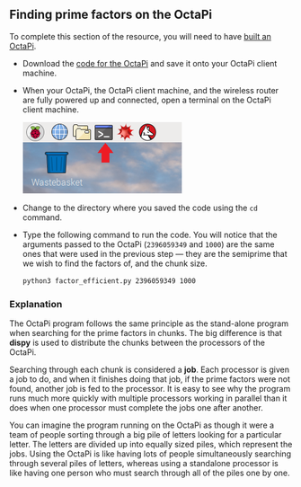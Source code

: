 ## Finding prime factors on the OctaPi

To complete this section of the resource, you will need to have [built an OctaPi](rpi-python-build-an-octapi).

- Download the [code for the OctaPi](resources/factor_efficient.py) and save it onto your OctaPi client machine.

- When your OctaPi, the OctaPi client machine, and the wireless router are fully powered up and connected, open a terminal on the OctaPi client machine.

    ![Open a terminal](images/terminal.png)

- Change to the directory where you saved the code using the `cd` command.

- Type the following command to run the code. You will notice that the arguments passed to the OctaPi (`2396059349` and `1000`) are the same ones that were used in the previous step — they are the semiprime that we wish to find the factors of, and the chunk size.

    ```bash
    python3 factor_efficient.py 2396059349 1000
    ```

### Explanation

The OctaPi program follows the same principle as the stand-alone program when searching for the prime factors in chunks. The big difference is that **dispy** is used to distribute the chunks between the processors of the OctaPi.

Searching through each chunk is considered a **job**. Each processor is given a job to do, and when it finishes doing that job, if the prime factors were not found, another job is fed to the processor. It is easy to see why the program runs much more quickly with multiple processors working in parallel than it does when one processor must complete the jobs one after another.

You can imagine the program running on the OctaPi as though it were a team of people sorting through a big pile of letters looking for a particular letter. The letters are divided up into equally sized piles, which represent the jobs. Using the OctaPi is like having lots of people simultaneously searching through several piles of letters, whereas using a standalone processor is like having one person who must search through all of the piles one by one.
